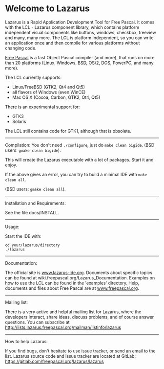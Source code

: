 Welcome to Lazarus
==================

Lazarus is a Rapid Application Development Tool for Free Pascal.
It comes with the LCL - Lazarus component library, which contains platform
independent visual components like buttons, windows, checkbox, treeview and
many, many more. The LCL is platform independent, so you can write an
application once and then compile for various platforms without changing code.

[Free Pascal](www.freepascal.org) is a fast Object Pascal compiler (and more),
that runs on more than 20 platforms (Linux, Windows, BSD, OS/2, DOS, PowerPC,
and many more).

The LCL currently supports:
* Linux/FreeBSD (GTK2, Qt4 and Qt5)
* all flavors of Windows (even WinCE)
* Mac OS X (Cocoa, Carbon, GTK2, Qt4, Qt5)

There is an experimental support for:
* GTK3
* Solaris 

The LCL still contains code for GTK1, although that is obsolete.

--------------------------------------------------------------------------------
Compilation:
You don't need ```./configure```, just do ```make clean bigide```.
(BSD users: ```gmake clean bigide```).

This will create the Lazarus executable with a lot of packages.
Start it and enjoy.

If the above gives an error, you can try to build a minimal IDE with
```make clean all```.

(BSD users: ```gmake clean all```).

--------------------------------------------------------------------------------
Installation and Requirements:

See the file docs/INSTALL.

--------------------------------------------------------------------------------
Usage:

Start the IDE with:
```
cd your/lazarus/directory
./lazarus
```

--------------------------------------------------------------------------------
Documentation:

The official site is www.lazarus-ide.org.
Documents about specific topics can be found at 
wiki.freepascal.org/Lazarus_Documentation.
Examples on how to use the LCL can be found in the 'examples' directory.
Help, documents and files about Free Pascal are at www.freepascal.org.


--------------------------------------------------------------------------------
Mailing list:

There is a very active and helpful mailing list for Lazarus, where the
developers interact, share ideas, discuss problems, and of course answer
questions.
You can subscribe at
http://lists.lazarus.freepascal.org/mailman/listinfo/lazarus

--------------------------------------------------------------------------------
How to help Lazarus:

If you find bugs, don't hesitate to use issue tracker,
or send an email to the list.
Lazarus source code and issue tracker are located at GitLab:
https://gitlab.com/freepascal.org/lazarus/lazarus
